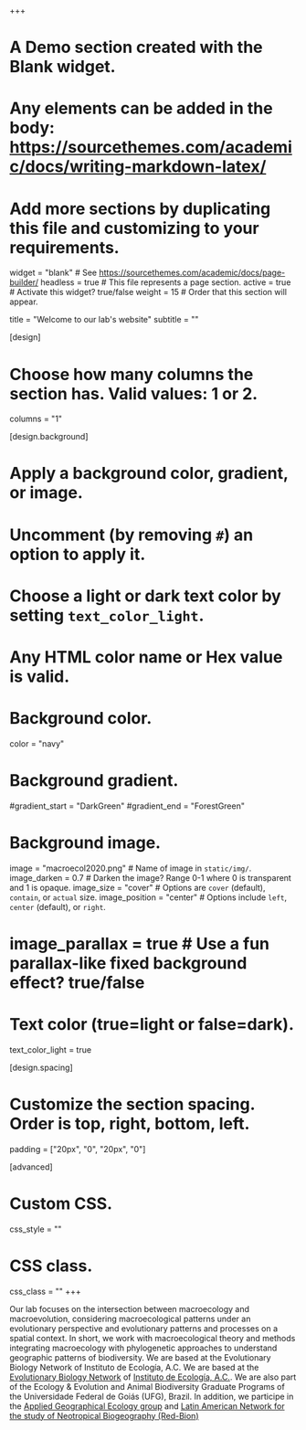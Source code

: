+++
# A Demo section created with the Blank widget.
# Any elements can be added in the body: https://sourcethemes.com/academic/docs/writing-markdown-latex/
# Add more sections by duplicating this file and customizing to your requirements.

widget = "blank"  # See https://sourcethemes.com/academic/docs/page-builder/
headless = true  # This file represents a page section.
active = true  # Activate this widget? true/false
weight = 15  # Order that this section will appear.

title = "Welcome to our lab's website"
subtitle = ""

[design]
  # Choose how many columns the section has. Valid values: 1 or 2.
  columns = "1"

[design.background]
  # Apply a background color, gradient, or image.
  #   Uncomment (by removing `#`) an option to apply it.
  #   Choose a light or dark text color by setting `text_color_light`.
  #   Any HTML color name or Hex value is valid.

  # Background color.
  color = "navy"
  
  # Background gradient.
  #gradient_start = "DarkGreen"
  #gradient_end = "ForestGreen"
  
  # Background image.
  image = "macroecol2020.png"  # Name of image in `static/img/`.
  image_darken = 0.7  # Darken the image? Range 0-1 where 0 is transparent and 1 is opaque.
  image_size = "cover"  #  Options are `cover` (default), `contain`, or `actual` size.
  image_position = "center"  # Options include `left`, `center` (default), or `right`.
  # image_parallax = true  # Use a fun parallax-like fixed background effect? true/false
  
  # Text color (true=light or false=dark).
  text_color_light = true

[design.spacing]
  # Customize the section spacing. Order is top, right, bottom, left.
  padding = ["20px", "0", "20px", "0"]

[advanced]
 # Custom CSS. 
 css_style = ""
 
 # CSS class.
 css_class = ""
+++

Our lab focuses on the intersection between macroecology and macroevolution, considering macroecological patterns under an evolutionary perspective and evolutionary patterns and processes on a spatial context. In short, we work with macroecological theory and methods integrating macroecology with phylogenetic approaches to understand geographic patterns of biodiversity. We are based at the Evolutionary Biology Network of Instituto de Ecología, A.C. We are based at the <a href="http://www.inecol.mx/inecol/index.php/es/ct-menu-item-25/investigacion/146-biologia-evolutiva">Evolutionary Biology Network</a> of <a href="http://www.inecol.mx/inecol/index.php/es/">Instituto de Ecología, A.C.</a>. We are also part of the Ecology & Evolution and Animal Biodiversity Graduate Programs of the Universidade Federal de Goiás (UFG), Brazil. In addition, we participe in the <a href="https://sites.google.com/site/gaemcobi/home">Applied Geographical Ecology group</a> and <a href="http://ikiam.edu.ec/red-bion/index.html">Latin American Network for the study of Neotropical Biogeography (Red-Bion)</a></p>
